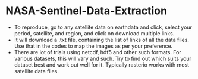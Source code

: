 # NASA-Sentinel-Data-Extraction

- To reproduce, go to any satellite data on earthdata and click, select your period, satellite, and region, and click on download multiple links. 
- It will download a .txt file, containing the list of links of all the data files. Use that in the codes to map the images as per your preference.
- There are lot of trials using netcdf, hdf5 and other such formats. For various datasets, this will vary and such. Try to find out which suits your dataset best and work out well for it. Typically rasterio works with most satellite data files.
